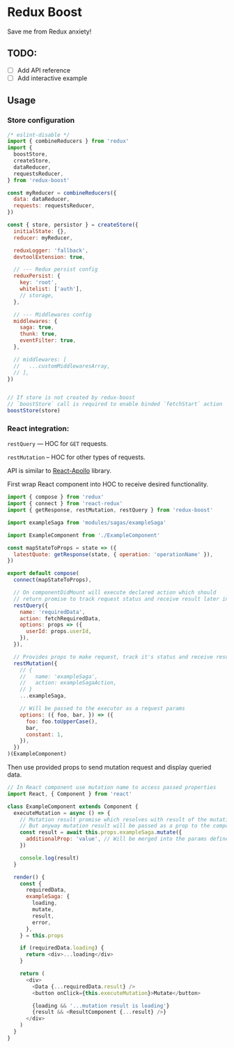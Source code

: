 # Redux Boost

Save me from Redux anxiety!

## TODO:

- [ ] Add API reference
- [ ] Add interactive example

## Usage

### Store configuration

```js
/* eslint-disable */
import { combineReducers } from 'redux'
import {
  boostStore,
  createStore,
  dataReducer,
  requestsReducer,
} from 'redux-boost'

const myReducer = combineReducers({
  data: dataReducer,
  requests: requestsReducer,
})

const { store, persistor } = createStore({
  initialState: {},
  reducer: myReducer,

  reduxLogger: 'fallback',
  devtoolExtension: true,

  // --- Redux persist config
  reduxPersist: {
    key: 'root',
    whitelist: ['auth'],
    // storage,
  },

  // --- Middlewares config
  middlewares: {
    saga: true,
    thunk: true,
    eventFilter: true,
  },

  // middlewares: [
  //   ...customMiddlewaresArray,
  // ],
})


// If store is not created by redux-boost
// `boostStore` call is required to enable binded `fetchStart` action
boostStore(store)
```

### React integration:

`restQuery` — HOC for `GET` requests.

`restMutation` – HOC for other types of requests.

API is similar to [React-Apollo](https://github.com/apollographql/react-apollo) library. 

First wrap React component into HOC to receive desired functionality.

```js
import { compose } from 'redux'
import { connect } from 'react-redux'
import { getResponse, restMutation, restQuery } from 'redux-boost'

import exampleSaga from 'modules/sagas/exampleSaga'

import ExampleComponent from './ExampleComponent'

const mapStateToProps = state => ({
  latestQuote: getResponse(state, { operation: 'operationName' }),
})

export default compose(
  connect(mapStateToProps),

  // On componentDidMount will execute declared action which should
  // return promise to track request status and receive result later in props
  restQuery({
    name: 'requiredData',
    action: fetchRequiredData,
    options: props => ({
      userId: props.userId,
    }),
  }),

  // Provides props to make request, track it's status and receive result
  restMutation({
    // {
    //   name: 'exampleSaga',
    //   action: exampleSagaAction,
    // }
    ...exampleSaga,

    // Will be passed to the executor as a request params
    options: ({ foo, bar, }) => ({
      foo: foo.toUpperCase(),
      bar,
      constant: 1,
    }),
  })
)(ExampleComponent)
```

Then use provided props to send mutation request and display queried data.

```js
// In React component use mutation name to access passed properties
import React, { Component } from 'react'

class ExampleComponent extends Component {
  executeMutation = async () => {
    // Mutation result promise which resolves with result of the mutation
    // But anyway mutation result will be passed as a prop to the component too
    const result = await this.props.exampleSaga.mutate({
      additionalProp: 'value', // Will be merged into the params defined in container
    })

    console.log(result)
  }

  render() {
    const {
      requiredData,
      exampleSaga: {
        loading,
        mutate,
        result,
        error,
      },
    } = this.props

    if (requiredData.loading) {
      return <div>...loading</div>
    }

    return (
      <div>
        <Data {...requiredData.result} />
        <button onClick={this.executeMutation}>Mutate</button>

        {loading && '...mutation result is loading'}
        {result && <ResultComponent {...result} />}
      </div>
    )
  }
}

```
